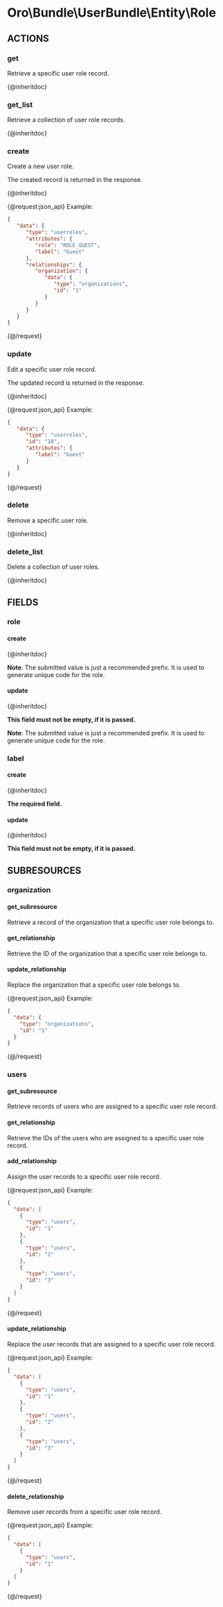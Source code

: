 # Oro\Bundle\UserBundle\Entity\Role

## ACTIONS  

### get

Retrieve a specific user role record.

{@inheritdoc}

### get_list

Retrieve a collection of user role records.

{@inheritdoc}

### create

Create a new user role.

The created record is returned in the response.

{@inheritdoc}

{@request:json_api}
Example:

```JSON
{
   "data": {
      "type": "userroles",
      "attributes": {
         "role": "ROLE_GUEST",
         "label": "Guest"
      },
      "relationships": {
         "organization": {
            "data": {
               "type": "organizations",
               "id": "1"
            }
         }
      }
   }
}
```
{@/request}

### update

Edit a specific user role record.

The updated record is returned in the response.

{@inheritdoc}

{@request:json_api}
Example:

```JSON
{
   "data": {
      "type": "userroles",
      "id": "10",
      "attributes": {
         "label": "Guest"
      }
   }
}
```
{@/request}

### delete

Remove a specific user role.

{@inheritdoc}

### delete_list

Delete a collection of user roles.

{@inheritdoc}

## FIELDS

### role

#### create

{@inheritdoc}

**Note**: The submitted value is just a recommended prefix. It is used to generate unique code for the role.

#### update

{@inheritdoc}

**This field must not be empty, if it is passed.**

**Note**: The submitted value is just a recommended prefix. It is used to generate unique code for the role.

### label

#### create

{@inheritdoc}

**The required field.**

#### update

{@inheritdoc}

**This field must not be empty, if it is passed.**

## SUBRESOURCES

### organization

#### get_subresource

Retrieve a record of the organization that a specific user role belongs to.

#### get_relationship

Retrieve the ID of the organization that a specific user role belongs to.

#### update_relationship

Replace the organization that a specific user role belongs to.

{@request:json_api}
Example:

```JSON
{
  "data": {
    "type": "organizations",
    "id": "1"
  }
}
```
{@/request}

### users

#### get_subresource

Retrieve records of users who are assigned to a specific user role record.

#### get_relationship

Retrieve the IDs of the users who are assigned to a specific user role record.

#### add_relationship

Assign the user records to a specific user role record.

{@request:json_api}
Example:

```JSON
{
  "data": [
    {
      "type": "users",
      "id": "1"
    },
    {
      "type": "users",
      "id": "2"
    },
    {
      "type": "users",
      "id": "3"
    }
  ]
}
```
{@/request}

#### update_relationship

Replace the user records that are assigned to a specific user role record.

{@request:json_api}
Example:

```JSON
{
  "data": [
    {
      "type": "users",
      "id": "1"
    },
    {
      "type": "users",
      "id": "2"
    },
    {
      "type": "users",
      "id": "3"
    }
  ]
}
```
{@/request}

#### delete_relationship

Remove user records from a specific user role record.

{@request:json_api}
Example:

```JSON
{
  "data": [
    {
      "type": "users",
      "id": "1"
    }
  ]
}
```
{@/request}
